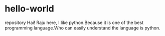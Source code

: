 # hello-world
repository
Hai!
Raju here, I like python.Because it is one of the best programming language.Who can easily understand the language is python.
